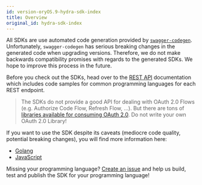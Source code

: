 ```yaml
---
id: version-oryOS.9-hydra-sdk-index
title: Overview
original_id: hydra-sdk-index
---
```


All SDKs are use automated code generation provided by [`swagger-codegen`](https://github.com/swagger-api/swagger-codegen).
Unfortunately, `swagger-codegen` has serious breaking changes in the generated code when upgrading versions. Therefore,
we do not make backwards compatibility promises with regards to the generated SDKs. We hope to improve this process
in the future.

Before you check out the SDKs, head over to the [REST API](api.md) documentation which includes code samples for common
programming languages for each REST endpoint.

> The SDKs do not provide a good API for dealing with OAuth 2.0 Flows (e.g. Authorize Code Flow, Refresh Flow, ...).
But there are tons of [libraries available for consuming OAuth 2.0](https://oauth.net/code/). Do not write your
own OAuth 2.0 Library!

If you want to use the SDK despite its caveats (mediocre code quality, potential breaking changes), you will find more information here:

* [Golang](go.md)
* [JavaScript](js.md)

Missing your programming language? [Create an issue](https://github.com/ory/hydra/issues) and help us build,
test and publish the SDK for your programming language!
